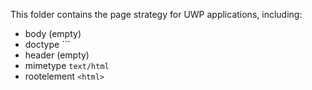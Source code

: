 This folder contains the page strategy for UWP applications, including:
* body (empty)
* doctype `<!DOCTYPE html>``
* header (empty)
* mimetype `text/html`
* rootelement `<html>`
